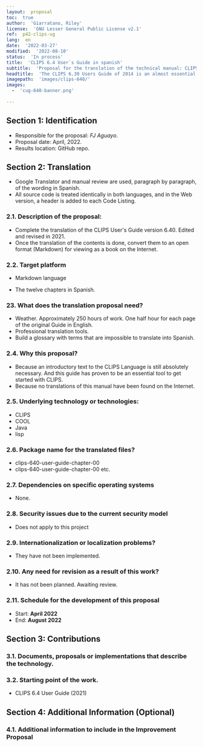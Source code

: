 ```yaml
---
layout:  proposal
toc:  true
author:  'Giarratano, Riley'
license:  'GNU Lesser General Public License v2.1'
ref:  p42-clips-ug
lang:  en
date:  '2022-03-27'
modified:  '2022-08-10'
status:  'In process'
title:  'CLIPS 6.4 User`s Guide in spanish'
subtitle:  'Proposal for the translation of the technical manual: CLIPS 6.4 User`s Guide, revised by Giarratano and Riley, in 2021, into Spanish.'
headtitle:  'The CLIPS 6.30 Users Guide of 2014 is an almost essential piece of documentation to get started in non-imperative programming guided by events and actions. It has been reviewed by Dr. Giarratano J.C. and Edited by Riley last year, 2021. The new version of CLIPS 6.40 User Guide contains the latest advances from version 6.40.'
imagepath:  'images/clips-640/'
images:
  -  'cug-640-banner.png'
  
---
```








  

##   Section 1: Identification
-  Responsible for the proposal: _FJ Aguayo_.
-  Proposal date: April, 2022.
-  Results location: GitHub repo.

##   Section 2: Translation
-  Google Translator and manual review are used, paragraph by paragraph, of the wording in Spanish.
-  All source code is treated identically in both languages, and in the Web version, a header is added to each Code Listing.

###  2.1. Description of the proposal:

-  Complete the translation of the CLIPS User's Guide version 6.40. Edited and revised in 2021.
-  Once the translation of the contents is done, convert them to an open format (Markdown) for viewing as a book on the Internet.

###  2.2. Target platform
-  Markdown language
  
-  The twelve chapters in Spanish.




###  23. What does the translation proposal need?
-  Weather. Approximately 250 hours of work. One half hour for each page of the original Guide in English.
-  Professional translation tools.
-  Build a glossary with terms that are impossible to translate into Spanish.


###  2.4. Why this proposal?
-  Because an introductory text to the CLIPS Language is still absolutely necessary. And this guide has proven to be an essential tool to get started with CLIPS.
-  Because no translations of this manual have been found on the Internet.






###  2.5. Underlying technology or technologies:
-  CLIPS
-  COOL
-  Java
-  lisp








###  2.6. Package name for the translated files?
-    clips-640-user-guide-chapter-00
-    clips-640-user-guide-chapter-00
etc.












###  2.7. Dependencies on specific operating systems
-  None.












###  2.8. Security issues due to the current security model
-  Does not apply to this project














###  2.9. Internationalization or localization problems?
-  They have not been implemented.















###  2.10. Any need for revision as a result of this work?
-  It has not been planned. Awaiting review.
















###  2.11. Schedule for the development of this proposal
-   Start: **April 2022**
-   End: **August 2022**
















##   Section 3: Contributions




###  3.1. Documents, proposals or implementations that describe the technology.















###  3.2. Starting point of the work.
-   CLIPS 6.4 User Guide (2021)



















##   Section 4: Additional Information (Optional)












###  4.1. Additional information to include in the Improvement Proposal
  